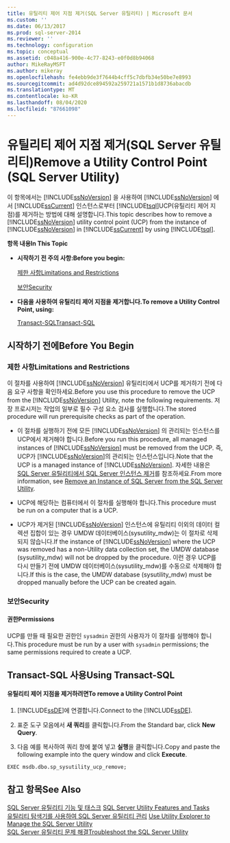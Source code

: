```yaml
---
title: 유틸리티 제어 지점 제거(SQL Server 유틸리티) | Microsoft 문서
ms.custom: ''
ms.date: 06/13/2017
ms.prod: sql-server-2014
ms.reviewer: ''
ms.technology: configuration
ms.topic: conceptual
ms.assetid: c048a416-900e-4c77-8243-e0f0d8b94068
author: MikeRayMSFT
ms.author: mikeray
ms.openlocfilehash: fe4ebb9de3f7644b4cff5c7dbfb34e50be7e8993
ms.sourcegitcommit: ad4d92dce894592a259721a1571b1d8736abacdb
ms.translationtype: MT
ms.contentlocale: ko-KR
ms.lasthandoff: 08/04/2020
ms.locfileid: "87661098"
---
```

# <a name="remove-a-utility-control-point-sql-server-utility"></a><span data-ttu-id="bc313-102">유틸리티 제어 지점 제거(SQL Server 유틸리티)</span><span class="sxs-lookup"><span data-stu-id="bc313-102">Remove a Utility Control Point (SQL Server Utility)</span></span>
  <span data-ttu-id="bc313-103">이 항목에서는 [!INCLUDE[ssNoVersion](../../includes/ssnoversion-md.md)] 을 사용하여 [!INCLUDE[ssNoVersion](../../includes/ssnoversion-md.md)] 에서 [!INCLUDE[ssCurrent](../../includes/sscurrent-md.md)] 인스턴스로부터 [!INCLUDE[tsql](../../includes/tsql-md.md)]UCP(유틸리티 제어 지점)를 제거하는 방법에 대해 설명합니다.</span><span class="sxs-lookup"><span data-stu-id="bc313-103">This topic describes how to remove a [!INCLUDE[ssNoVersion](../../includes/ssnoversion-md.md)] utility control point (UCP) from the instance of [!INCLUDE[ssNoVersion](../../includes/ssnoversion-md.md)] in [!INCLUDE[ssCurrent](../../includes/sscurrent-md.md)] by using [!INCLUDE[tsql](../../includes/tsql-md.md)].</span></span>  
  
 <span data-ttu-id="bc313-104">**항목 내용**</span><span class="sxs-lookup"><span data-stu-id="bc313-104">**In This Topic**</span></span>  
  
-   <span data-ttu-id="bc313-105">**시작하기 전 주의 사항:**</span><span class="sxs-lookup"><span data-stu-id="bc313-105">**Before you begin:**</span></span>  
  
     [<span data-ttu-id="bc313-106">제한 사항</span><span class="sxs-lookup"><span data-stu-id="bc313-106">Limitations and Restrictions</span></span>](#Restrictions)  
  
     [<span data-ttu-id="bc313-107">보안</span><span class="sxs-lookup"><span data-stu-id="bc313-107">Security</span></span>](#Security)  
  
-   <span data-ttu-id="bc313-108">**다음을 사용하여 유틸리티 제어 지점을 제거합니다.**</span><span class="sxs-lookup"><span data-stu-id="bc313-108">**To remove a Utility Control Point, using:**</span></span>  
  
     [<span data-ttu-id="bc313-109">Transact-SQL</span><span class="sxs-lookup"><span data-stu-id="bc313-109">Transact-SQL</span></span>](#TsqlProcedure)  
  
##  <a name="before-you-begin"></a><a name="BeforeYouBegin"></a> <span data-ttu-id="bc313-110">시작하기 전에</span><span class="sxs-lookup"><span data-stu-id="bc313-110">Before You Begin</span></span>  
  
###  <a name="limitations-and-restrictions"></a><a name="Restrictions"></a> <span data-ttu-id="bc313-111">제한 사항</span><span class="sxs-lookup"><span data-stu-id="bc313-111">Limitations and Restrictions</span></span>  
 <span data-ttu-id="bc313-112">이 절차를 사용하여 [!INCLUDE[ssNoVersion](../../includes/ssnoversion-md.md)] 유틸리티에서 UCP를 제거하기 전에 다음 요구 사항을 확인하세요.</span><span class="sxs-lookup"><span data-stu-id="bc313-112">Before you use this procedure to remove the UCP from the [!INCLUDE[ssNoVersion](../../includes/ssnoversion-md.md)] Utility, note the following requirements.</span></span> <span data-ttu-id="bc313-113">저장 프로시저는 작업의 일부로 필수 구성 요소 검사를 실행합니다.</span><span class="sxs-lookup"><span data-stu-id="bc313-113">The stored procedure will run prerequisite checks as part of the operation.</span></span>  
  
-   <span data-ttu-id="bc313-114">이 절차를 실행하기 전에 모든 [!INCLUDE[ssNoVersion](../../includes/ssnoversion-md.md)] 의 관리되는 인스턴스를 UCP에서 제거해야 합니다.</span><span class="sxs-lookup"><span data-stu-id="bc313-114">Before you run this procedure, all managed instances of [!INCLUDE[ssNoVersion](../../includes/ssnoversion-md.md)] must be removed from the UCP.</span></span> <span data-ttu-id="bc313-115">즉, UCP가 [!INCLUDE[ssNoVersion](../../includes/ssnoversion-md.md)]의 관리되는 인스턴스입니다.</span><span class="sxs-lookup"><span data-stu-id="bc313-115">Note that the UCP is a managed instance of [!INCLUDE[ssNoVersion](../../includes/ssnoversion-md.md)].</span></span> <span data-ttu-id="bc313-116">자세한 내용은 [SQL Server 유틸리티에서 SQL Server 인스턴스 제거](remove-an-instance-of-sql-server-from-the-sql-server-utility.md)를 참조하세요.</span><span class="sxs-lookup"><span data-stu-id="bc313-116">From more information, see [Remove an Instance of SQL Server from the SQL Server Utility](remove-an-instance-of-sql-server-from-the-sql-server-utility.md).</span></span>  
  
-   <span data-ttu-id="bc313-117">UCP에 해당하는 컴퓨터에서 이 절차를 실행해야 합니다.</span><span class="sxs-lookup"><span data-stu-id="bc313-117">This procedure must be run on a computer that is a UCP.</span></span>  
  
-   <span data-ttu-id="bc313-118">UCP가 제거된 [!INCLUDE[ssNoVersion](../../includes/ssnoversion-md.md)] 인스턴스에 유틸리티 이외의 데이터 컬렉션 집합이 있는 경우 UMDW 데이터베이스(sysutility_mdw)는 이 절차로 삭제되지 않습니다.</span><span class="sxs-lookup"><span data-stu-id="bc313-118">If the instance of [!INCLUDE[ssNoVersion](../../includes/ssnoversion-md.md)] where the UCP was removed has a non-Utility data collection set, the UMDW database (sysutility_mdw) will not be dropped by the procedure.</span></span> <span data-ttu-id="bc313-119">이런 경우 UCP를 다시 만들기 전에 UMDW 데이터베이스(sysutility_mdw)를 수동으로 삭제해야 합니다.</span><span class="sxs-lookup"><span data-stu-id="bc313-119">If this is the case, the UMDW database (sysutility_mdw) must be dropped manually before the UCP can be created again.</span></span>  
  
###  <a name="security"></a><a name="Security"></a> <span data-ttu-id="bc313-120">보안</span><span class="sxs-lookup"><span data-stu-id="bc313-120">Security</span></span>  
  
####  <a name="permissions"></a><a name="Permissions"></a> <span data-ttu-id="bc313-121">권한</span><span class="sxs-lookup"><span data-stu-id="bc313-121">Permissions</span></span>  
 <span data-ttu-id="bc313-122">UCP를 만들 때 필요한 권한인 `sysadmin` 권한의 사용자가 이 절차를 실행해야 합니다.</span><span class="sxs-lookup"><span data-stu-id="bc313-122">This procedure must be run by a user with `sysadmin` permissions; the same permissions required to create a UCP.</span></span>  
  
##  <a name="using-transact-sql"></a><a name="TsqlProcedure"></a> <span data-ttu-id="bc313-123">Transact-SQL 사용</span><span class="sxs-lookup"><span data-stu-id="bc313-123">Using Transact-SQL</span></span>  
  
#### <a name="to-remove-a-utility-control-point"></a><span data-ttu-id="bc313-124">유틸리티 제어 지점을 제거하려면</span><span class="sxs-lookup"><span data-stu-id="bc313-124">To remove a Utility Control Point</span></span>  
  
1.  <span data-ttu-id="bc313-125">[!INCLUDE[ssDE](../../includes/ssde-md.md)]에 연결합니다.</span><span class="sxs-lookup"><span data-stu-id="bc313-125">Connect to the [!INCLUDE[ssDE](../../includes/ssde-md.md)].</span></span>  
  
2.  <span data-ttu-id="bc313-126">표준 도구 모음에서 **새 쿼리**를 클릭합니다.</span><span class="sxs-lookup"><span data-stu-id="bc313-126">From the Standard bar, click **New Query**.</span></span>  
  
3.  <span data-ttu-id="bc313-127">다음 예를 복사하여 쿼리 창에 붙여 넣고 **실행**을 클릭합니다.</span><span class="sxs-lookup"><span data-stu-id="bc313-127">Copy and paste the following example into the query window and click **Execute**.</span></span>  
  
```  
EXEC msdb.dbo.sp_sysutility_ucp_remove;  
```  
  
## <a name="see-also"></a><span data-ttu-id="bc313-128">참고 항목</span><span class="sxs-lookup"><span data-stu-id="bc313-128">See Also</span></span>  
 <span data-ttu-id="bc313-129">[SQL Server 유틸리티 기능 및 태스크](sql-server-utility-features-and-tasks.md) </span><span class="sxs-lookup"><span data-stu-id="bc313-129">[SQL Server Utility Features and Tasks](sql-server-utility-features-and-tasks.md) </span></span>  
 <span data-ttu-id="bc313-130">[유틸리티 탐색기를 사용하여 SQL Server 유틸리티 관리](use-utility-explorer-to-manage-the-sql-server-utility.md) </span><span class="sxs-lookup"><span data-stu-id="bc313-130">[Use Utility Explorer to Manage the SQL Server Utility](use-utility-explorer-to-manage-the-sql-server-utility.md) </span></span>  
 [<span data-ttu-id="bc313-131">SQL Server 유틸리티 문제 해결</span><span class="sxs-lookup"><span data-stu-id="bc313-131">Troubleshoot the SQL Server Utility</span></span>](../../database-engine/troubleshoot-the-sql-server-utility.md)  
  
  
